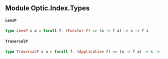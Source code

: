 ## Module Optic.Index.Types

#### `LensP`

``` purescript
type LensP s a = forall f. (Functor f) => (a -> f a) -> s -> f s
```

#### `TraversalP`

``` purescript
type TraversalP s a = forall f. (Applicative f) => (a -> f a) -> s -> f s
```


